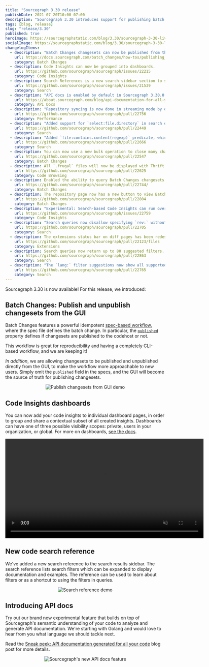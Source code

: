 ```yaml
---
title: "Sourcegraph 3.30 release"
publishDate: 2021-07-20T10:00-07:00
description: "Sourcegraph 3.30 introduces support for publishing batch changes from the UI, Code Insights dashboards, a new search reference in the search sidebar, and experimental API docs."
tags: [blog, release]
slug: "release/3.30"
published: true
heroImage: https://sourcegraphstatic.com/blog/3.30/sourcegraph-3-30-live.png
socialImage: https://sourcegraphstatic.com/blog/3.30/sourcegraph-3-30-live.png
changelogItems:
  - description: "Batch Changes changesets can now be published from the Sourcegraph UI."
    url: https://docs.sourcegraph.com/batch_changes/how-tos/publishing_changesets#within-the-ui
    category: Batch Changes
  - description: Code Insights can now be grouped into dashboards.
    url: https://github.com/sourcegraph/sourcegraph/issues/22215
    category: Code Insights
  - description: Search References is a new search sidebar section to simplify learning about the available search filters directly where they are used.
    url: https://github.com/sourcegraph/sourcegraph/issues/21539
    category: Search
  - description: "API docs is enabled by default in Sourcegraph 3.30.0. It can be disabled by adding `\"apiDocs\": false` to the `experimentalFeatures` section of user settings."
    url: https://about.sourcegraph.com/blog/api-documentation-for-all-your-code/
    category: API Docs
  - description: "Repository syncing is now done in streaming mode by default. Customers with many repositories should notice code host updates much faster, with repo-updater consuming less memory. Using the previous batch mode can be done by setting the `ENABLE_STREAMING_REPOS_SYNCER` environment variable to `false` in `repo-updater`. That environment variable will be deleted in the next release."
    url: https://github.com/sourcegraph/sourcegraph/pull/22756
    category: Performance
  - description: "Added support for `select:file.directory` in search queries, which returns unique directory paths for results that satisfy the query."
    url: https://github.com/sourcegraph/sourcegraph/pull/22449
    category: Search
  - description: "Added `file:contains.content(regexp)` predicate, which filters only to files that contain matches of the given pattern."
    url: https://github.com/sourcegraph/sourcegraph/pull/22666
    category: Search
  - description: You can now use a new bulk operation to close many changesets at once in Batch Changes.
    url: https://github.com/sourcegraph/sourcegraph/pull/22547
    category: Batch Changes
  - description: All `.frugal` files will now be displayed with Thrift syntax highlighting.
    url: https://github.com/sourcegraph/sourcegraph/pull/22625
    category: Code Browsing
  - description: Enabled the ability to query Batch Changes changesets, changesets stats, and file diff stats for an individual repository via the Sourcegraph GraphQL API.
    url: https://github.com/sourcegraph/sourcegraph/pull/22744/
    category: Batch Changes
  - description: The repository page now has a new button to view Batch Change changesets created in that specific repository, with a badge indicating how many changesets are currently open.
    url: https://github.com/sourcegraph/sourcegraph/pull/22804
    category: Batch Changes
  - description: "Experimental: Search-based Code Insights can run over all repositories on the instance. To enable, use the feature flag `\"experimentalFeatures\": { \"codeInsightsAllRepos\": true }`."
    url: https://github.com/sourcegraph/sourcegraph/issues/22759
    category: Code Insights
  - description: "Search queries now disallow specifying `rev:` without `repo:`. Note that to search across potentially multiple revisions, a query like `repo:.* rev:\u003crevision\u003e` remains valid."
    url: https://github.com/sourcegraph/sourcegraph/pull/22705
    category: Search
  - description: The extensions status bar on diff pages has been redesigned and now shows information for both the base and head commits.
    url: https://github.com/sourcegraph/sourcegraph/pull/22123/files
    category: Extensions
  - description: Search queries now return up to 80 suggested filters. Previously we returned up to 24.
    url: https://github.com/sourcegraph/sourcegraph/pull/22863
    category: Search
  - description: "The `lang:` filter suggestions now show all supported, matching languages as the user types a language name."
    url: https://github.com/sourcegraph/sourcegraph/pull/22765
    category: Search
---
```


Sourcegraph 3.30 is now available! For this release, we introduced:

## Batch Changes: Publish and unpublish changesets from the GUI

Batch Changes features a powerful idempotent [spec-based workflow](https://docs.sourcegraph.com/batch_changes/explanations/batch_changes_design), where the spec file defines the batch change. In particular, the [`published`](https://docs.sourcegraph.com/batch_changes/references/batch_spec_yaml_reference#changesettemplate-published) property defines if changesets are published to the codehost or not.

This workflow is great for reproducibility and having a completely CLI-based workflow, and we are keeping it!

_In addition_, we are allowing changesets to be published and unpublished directly from the GUI, to make the workflow more approachable to new users. Simply omit the `published` field in the specs, and the GUI will become the source of truth for publishing changesets.

<div style="text-align:center">
<img src="https://storage.googleapis.com/sourcegraph-assets/blog/3.30/publish-changesets-from-gui.gif" alt="Publish changesets from GUI demo">
</div>


## Code Insights dashboards

You can now add your code insights to individual dashboard pages, in order to group and share a contextual subset of all created insights. Dashboards can have one of three possible visibility scopes: private, users in your organization, or global. For more on dashboards, [see the docs](https://docs.sourcegraph.com/code_insights/explanations/viewing_code_insights#insights-dashboards).

<div style="text-align:center"><video autoplay loop muted playsinline style="width:625px">
  <source src="https://sourcegraphstatic.com/blog/3.30/insights_dashboards.mp4" type="video/mp4">
</video></div>

## New code search reference

We've added a new search reference to the search results sidebar. The search reference lists search filters which can be expanded to display documentation and examples. The reference can be used to learn about filters or as a shortcut to using the filters in queries.

<div style="text-align:center">
<img src="https://storage.googleapis.com/sourcegraph-assets/blog/3.30/search-ref.gif" alt="Search reference demo">
</div>


## Introducing API docs

Try out our brand new experimental feature that builds on top of Sourcegraph's semantic understanding of your code to analyze and generate API documentation. We're starting with Golang and would love to hear from you what language we should tackle next.

Read the [Sneak peek: API documentation generated for all your code](./api-documentation-for-all-your-code.md) blog post for more details.


<div style="text-align:center">
<img src="https://storage.googleapis.com/sourcegraph-assets/blog/3.30/api-docs.png" alt="Sourcegraph's new API docs feature">
</div>

